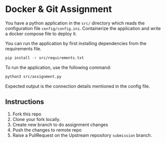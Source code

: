 # Docker & Git Assignment

You have a python application in the `src/` directory which reads the configuration file `config/config.ini`.
Containerize the application and write a docker compose file to deploy it.

You can run the application by first installing dependencies from the requirements file.
```sh
pip install -r src/requirements.txt
```
To run the application, use the following command:
```sh
python3 src/assignment.py
```

Expected output is the connection details mentioned in the config file.

## Instructions
1. Fork this repo 
2. Clone your fork locally. 
3. Create new branch to do assignment changes
4. Push the changes to remote repo
5. Raise a PullRequest on the Upstream repository `submission` branch.
